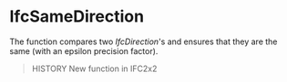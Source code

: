 # IfcSameDirection

The function compares two _IfcDirection_'s and ensures that they are the same (with an epsilon precision factor).<!-- end of definition -->

> HISTORY New function in IFC2x2
